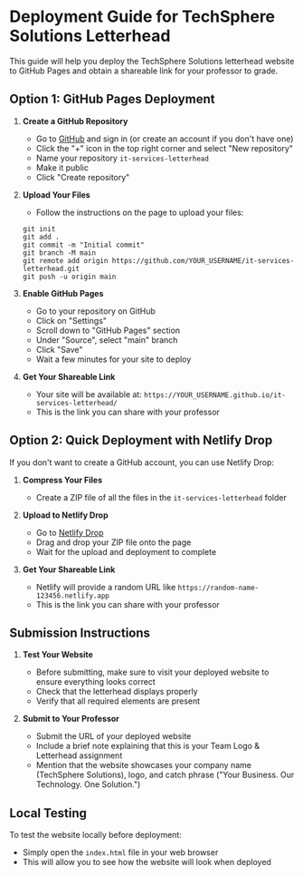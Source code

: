 # Deployment Guide for TechSphere Solutions Letterhead

This guide will help you deploy the TechSphere Solutions letterhead website to GitHub Pages and obtain a shareable link for your professor to grade.

## Option 1: GitHub Pages Deployment

1. **Create a GitHub Repository**
   - Go to [GitHub](https://github.com) and sign in (or create an account if you don't have one)
   - Click the "+" icon in the top right corner and select "New repository"
   - Name your repository `it-services-letterhead`
   - Make it public
   - Click "Create repository"

2. **Upload Your Files**
   - Follow the instructions on the page to upload your files:
   ```
   git init
   git add .
   git commit -m "Initial commit"
   git branch -M main
   git remote add origin https://github.com/YOUR_USERNAME/it-services-letterhead.git
   git push -u origin main
   ```

3. **Enable GitHub Pages**
   - Go to your repository on GitHub
   - Click on "Settings"
   - Scroll down to "GitHub Pages" section
   - Under "Source", select "main" branch
   - Click "Save"
   - Wait a few minutes for your site to deploy

4. **Get Your Shareable Link**
   - Your site will be available at: `https://YOUR_USERNAME.github.io/it-services-letterhead/`
   - This is the link you can share with your professor

## Option 2: Quick Deployment with Netlify Drop

If you don't want to create a GitHub account, you can use Netlify Drop:

1. **Compress Your Files**
   - Create a ZIP file of all the files in the `it-services-letterhead` folder

2. **Upload to Netlify Drop**
   - Go to [Netlify Drop](https://app.netlify.com/drop)
   - Drag and drop your ZIP file onto the page
   - Wait for the upload and deployment to complete

3. **Get Your Shareable Link**
   - Netlify will provide a random URL like `https://random-name-123456.netlify.app`
   - This is the link you can share with your professor

## Submission Instructions

1. **Test Your Website**
   - Before submitting, make sure to visit your deployed website to ensure everything looks correct
   - Check that the letterhead displays properly
   - Verify that all required elements are present

2. **Submit to Your Professor**
   - Submit the URL of your deployed website
   - Include a brief note explaining that this is your Team Logo & Letterhead assignment
   - Mention that the website showcases your company name (TechSphere Solutions), logo, and catch phrase ("Your Business. Our Technology. One Solution.")

## Local Testing

To test the website locally before deployment:
- Simply open the `index.html` file in your web browser
- This will allow you to see how the website will look when deployed
